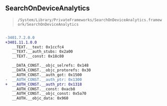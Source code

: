 ## SearchOnDeviceAnalytics

> `/System/Library/PrivateFrameworks/SearchOnDeviceAnalytics.framework/SearchOnDeviceAnalytics`

```diff

-3401.7.2.0.0
+3401.11.1.0.0
   __TEXT.__text: 0x1ccfc4
   __TEXT.__auth_stubs: 0x2a00
   __TEXT.__const: 0x18c80

   __DATA_CONST.__objc_selrefs: 0x148
   __DATA_CONST.__objc_protorefs: 0x30
   __AUTH_CONST.__auth_got: 0x1500
-  __AUTH_CONST.__auth_ptr: 0x1300
+  __AUTH_CONST.__auth_ptr: 0x1318
   __AUTH_CONST.__const: 0xacb8
   __AUTH_CONST.__objc_const: 0x5a70
   __AUTH.__objc_data: 0x960

```
